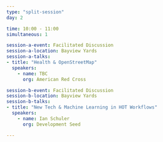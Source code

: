 ```yaml
---
type: "split-session"
day: 2

time: 10:00 - 11:00
simultaneous: 1

session-a-event: Facilitated Discussion
session-a-location: Bayview Yards
session-a-talks:
- title: "Health & OpenStreetMap"
  speakers:
    - name: TBC
      org: American Red Cross

session-b-event: Facilitated Discussion
session-b-location: Bayview Yards
session-b-talks:
- title: "New Tech & Machine Learning in HOT Workflows"
  speakers:
    - name: Ian Schuler
      org: Development Seed

---
```

